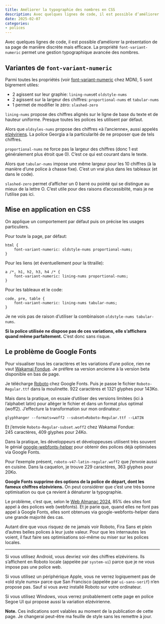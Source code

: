 ```yaml
---
title: Améliorer la typographie des nombres en CSS
description: Avec quelques lignes de code, il est possible d’améliorer la présentation de sa page de manière discrète mais efficace. Malheureusement, Google Fonts pourrait bien saper vos efforts.
date: 2025-02-07
categories:
- polices
---
```

 
Avec quelques lignes de code, il est possible d’améliorer la présentation de sa page de manière discrète mais efficace.
La propriété `font-variant-numeric` permet une gestion typographique avancée des nombres.

## Variantes de `font-variant-numeric`

Parmi toutes les propriétés (voir [font-variant-numeric](https://developer.mozilla.org/fr/docs/Web/CSS/font-variant-numeric) chez MDN), 5 sont bigrement utiles:

- 2 agissent sur leur graphie: `lining-nums`et `oldstyle-nums`
- 2 agissent sur la largeur des chiffres: `proportional-nums` et `tabular-nums`
- 1 permet de modifier le zéro: `slashed-zero`

`lining-nums` propose des chiffres alignés sur le ligne de base du texte et de hauteur uniforme.
Presque toutes les polices les utilisent par défaut.

Alors que `oldsyles-nums` propose des chiffres «à l’ancienne», aussi appelés [elzéviriens](https://fr.wikipedia.org/wiki/Chiffres_elz%C3%A9viriens).
La police Georgia a la particularité de ne proposer que de tels chiffres.

`proportional-nums` ne force pas la largeur des chiffres (donc 1 est généralement plus étroit que 0).
C’est ce qui est courant dans le texte.

Alors que `tabular-nums` impose une même largeur pour les 10 chiffres (à la manière d’une police à chasse fixe).
C’est un vrai plus dans les tableaux (et dans le code).

`slashed-zero` permet d’afficher un 0 barré ou pointé qui se distingue au mieux de la lettre O.
C’est utile pour des raisons d’accessiblité, mais je ne l’utilise pas ici.

## Mise en application en CSS

On applique un comportement par défaut puis on précise les usages particuliers.

Pour toute la page, par défaut:

```
html {
    font-variant-numeric: oldstyle-nums proportional-nums;
}
```

Pour les liens (et éventuellement pour la titraille):

```
a /*, h1, h2, h3, h4 /* {
    font-variant-numeric: lining-nums proportional-nums;
}
```

Pour les tableaux et le code:

```
code, pre, table {
    font-variant-numeric: lining-nums tabular-nums;
}
```

Je ne vois pas de raison d’utiliser la combinaison `oldstyle-nums tabular-nums`.

**Si la police utilisée ne dispose pas de ces variations, elle s’affichera quand même parfaitement.**
C’est donc sans risque.

## Le problème de Google Fonts

Pour visualiser tous les caractères et les variations d’une police, rien ne vaut [Wakamai Fondue](https://wakamaifondue.com/).
Je préfère sa version ancienne à la version beta disponible en bas de page.

Je télécharge [Roboto](https://fonts.google.com/specimen/Roboto) chez Google Fonts.
Puis je passe le fichier `Roboto-Regular.ttf` dans la moulinette.
922 caractères et 1321 glyphes pour 143Ko.

Mais dans la pratique, on essaie d’utiliser des versions limitées (ici à l’alphabet latin) pour alléger le fichier et dans un format plus optimal (woff2).
J’effecture la transformation sur mon ordinateur:

```
glyphhanger --formats=woff2 --subset=Roboto-Regular.ttf --LATIN
```

Et j’envoie `Roboto-Regular-subset.woff2` chez Wakamai Fondue: 245 caractères, 409 glyphes pour 24Ko.

Dans la pratique, les développeurs et développeuses utilisent très souvent le génial [google-webfonts-helper](https://gwfh.mranftl.com/fonts) pour obtenir des polices déjà optimisées via Google Fonts.

Pour l’exemple présent, `roboto-v47-latin-regular.woff2` que j’envoie aussi en cuisine.
Dans la caquelon, je trouve 229 caractères, 363 glyphes pour 20Ko.

**Google Fonts supprime des options de la police de départ, dont les fameux chiffres elzéviriens.**
On peut considérer que c’est une très bonne optimisation ou que ça revient à dénaturer la typographie.

Le problème, c’est que, selon le [Web Almanac 2024](https://almanac.httparchive.org/en/2024/),  85% des sites font appel à des polices web (webfonts).
Et je parie que, quand elles ne font pas appel à Google Fonts, elles sont obtenues via google-webfonts-helper dans une grande majorité des cas.

Autant dire que vous risquez de ne jamais voir Roboto, Fira Sans et plein d’autres belles polices à leur juste valeur.
Pour que les internautes les voient, il faut faire ses optimisations soi-même ou miser sur les polices locales.

---

Si vous utilisez Android, vous devriez voir des chiffres elzéviriens.
Ils s’affichent en Roboto locale (appelée par `system-ui`) parce que je ne vous impose pas une police web.

Si vous utilisez un périphérique Apple, vous ne verrez logiquement pas de «old style nums» parce que San Francisco (appelée par `ui-sans-serif`) n’en propose pas.
Sauf si vous avez installé Roboto sur votre ordinateur.

Si vous utilisez Windows, vous verrez probablement cette page en police Segoe UI qui propose aussi la variation elzévirienne.

**Note.** Ces indications sont valables au moment de la publication de cette page.
Je changerai peut-être ma feuille de style sans les remettre à jour.
